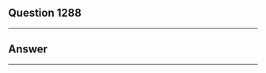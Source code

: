 Question 1288
------------------------

------------------------
Answer
------------------------

------------------------